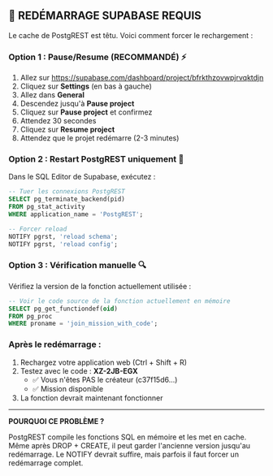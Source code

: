 ## 🔄 REDÉMARRAGE SUPABASE REQUIS

Le cache de PostgREST est têtu. Voici comment forcer le rechargement :

### Option 1 : Pause/Resume (RECOMMANDÉ) ⚡
1. Allez sur https://supabase.com/dashboard/project/bfrkthzovwpjrvqktdjn
2. Cliquez sur **Settings** (en bas à gauche)
3. Allez dans **General**
4. Descendez jusqu'à **Pause project**
5. Cliquez sur **Pause project** et confirmez
6. Attendez 30 secondes
7. Cliquez sur **Resume project**
8. Attendez que le projet redémarre (2-3 minutes)

### Option 2 : Restart PostgREST uniquement 🔧
Dans le SQL Editor de Supabase, exécutez :
```sql
-- Tuer les connexions PostgREST
SELECT pg_terminate_backend(pid)
FROM pg_stat_activity
WHERE application_name = 'PostgREST';

-- Forcer reload
NOTIFY pgrst, 'reload schema';
NOTIFY pgrst, 'reload config';
```

### Option 3 : Vérification manuelle 🔍
Vérifiez la version de la fonction actuellement utilisée :
```sql
-- Voir le code source de la fonction actuellement en mémoire
SELECT pg_get_functiondef(oid)
FROM pg_proc
WHERE proname = 'join_mission_with_code';
```

### Après le redémarrage :
1. Rechargez votre application web (Ctrl + Shift + R)
2. Testez avec le code : **XZ-2JB-EGX**
   - ✅ Vous n'êtes PAS le créateur (c37f15d6...)
   - ✅ Mission disponible
3. La fonction devrait maintenant fonctionner

---

**POURQUOI CE PROBLÈME ?**

PostgREST compile les fonctions SQL en mémoire et les met en cache.
Même après DROP + CREATE, il peut garder l'ancienne version jusqu'au redémarrage.
Le NOTIFY devrait suffire, mais parfois il faut forcer un redémarrage complet.
